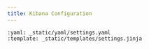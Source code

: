 ```yaml
---
title: Kibana Configuration
---
```



```{yaml-to-md}
:yaml: _static/yaml/settings.yaml
:template: _static/templates/settings.jinja
```
